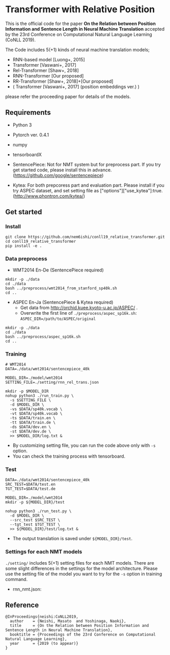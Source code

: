 # Transformer with Relative Position

This is the official code for the paper **On the Relation between Position Information and Sentence Length in Neural Machine Translation** accepted by the 23rd Conference on Computational Natural Language Learning (CoNLL 2019).

The Code includes 5(+1) kinds of neural machine translation models;
- RNN-based model [Luong+, 2015]
- Transformer [Vaswani+, 2017]
- Rel-Transformer [Shaw+, 2018]
- RNN-Transformer [Our proposed]
- RR-Transformer [Shaw+, 2018]+[Our proposed]
- ( Transformer [Vaswani+, 2017] (position embeddings ver.) )

please refer the proceeding paper for details of the models.

## Requirements
- Python 3
- Pytorch ver. 0.4.1
- numpy
- tensorboardX

- SentencePiece: Not for NMT system but for preprocess part. If you try get started code, please install this in advance. (https://github.com/google/sentencepiece)
- Kytea: For both prepcoress part and evaluation part. Please install if you try ASPEC dataset, and set setting file as ["options"]["use_kytea"]:true.(http://www.phontron.com/kytea/)


## Get started
### Install
```
git clone https://github.com/nem6ishi/conll19_relative_transformer.git
cd conll19_relative_transformer
pip install -e .
```

### Data preprocess

- WMT2014 En-De (SentencePiece required)
```
mkdir -p ./data
cd ./data
bash ../preprocess/wmt2014_from_stanford_sp40k.sh
cd ..
```


- ASPEC En-Ja (SentencePiece & Kytea required)
    - Get data from http://orchid.kuee.kyoto-u.ac.jp/ASPEC/ .
    - Overwrite the first line of `./preprocess/aspec_sp16k.sh`:  `ASPEC_DIR=/path/to/ASPEC/original`
```
mkdir -p ./data
cd ./data
bash ../preprocess/aspec_sp16k.sh
cd ..
```

### Training
```
# WMT2014
DATA=./data/wmt2014/sentencepiece_40k

MODEL_DIR=./model/wmt2014
SETTING_FILE=./setting/rnn_rel_trans.json

mkdir -p $MODEL_DIR
nohup python3 ./run_train.py \
  -s $SETTING_FILE \
  -d $MODEL_DIR \
  -vs $DATA/sp40k.vocab \
  -vt $DATA/sp40k.vocab \
  -ts $DATA/train.en \
  -tt $DATA/train.de \
  -ds $DATA/dev.en \
  -st $DATA/dev.de \
  >> $MODEL_DIR/log.txt &
```
- By customizing setting file, you can run the code above only with `-s` option.
- You can check the training process with tensorboard.


### Test
```
DATA=./data/wmt2014/sentencepiece_40k
SRC_TEST=$DATA/test.en
TGT_TEST=$DATA/test.de

MODEL_DIR=./model/wmt2014
mkdir -p ${MODEL_DIR}/test

nohup python3 ./run_test.py \
  -d $MODEL_DIR \
  --src_test $SRC_TEST \
  --tgt_test $TGT_TEST \
  >> ${MODEL_DIR}/test/log.txt &
```
- The output translation is saved under `${MODEL_DIR}/test`.


### Settings for each NMT models
`./setting/` includes 5(+1) setting files for each NMT models.
There are some slight differences in the settings for the model architecture.
Please use the setting file of the model you want to try for the `-s` option in training command.
- rnn_nmt.json:

## Reference

```
@InProceedings{neishi:CoNLL2019,
  author    = {Neishi, Masato  and Yoshinaga, Naoki},
  title     = {On the Relation between Position Information and Sentence Length in Neural Machine Translation},
  booktitle = {Proceedings of the 23rd Conference on Computational Natural Language Learning},
  year      = {2019 (to appear)}
}
```
